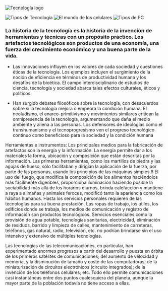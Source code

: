 
![ Tecnología logo](https://img.freepik.com/vector-gratis/logo-abstracto-empresa-tecnologica-degradado_52683-9702.jpg?w=2000)



![Tipos de Tecnologia ](https://sites.google.com/site/cristhoferalbertodiazsites/tipos-de-tecnologia)
![El mundo de los celulares](https://otitelecom.org/telecomunicaciones/mundo-mas-celulares-humanos/)
![Tipos de PC](https://www.tecnologia-informatica.com/tipos-de-computadoras/)


### La historia de la tecnología es la historia de la invención de herramientas y técnicas con un propósito práctico. Los artefactos tecnológicos son productos de una economía, una fuerza del crecimiento económico y una buena parte de la vida.




- Las innovaciones influyen en los valores de cada sociedad y cuestiones éticas de la tecnología. Los ejemplos incluyen el surgimiento de la noción de eficiencia en términos de productividad humana y los desafíos de la bioética. El campo interdisciplinario de estudios de ciencia, tecnología y sociedad abarca tales efectos culturales, éticos y políticos.

- Han surgido debates filosóficos sobre la tecnología, con desacuerdos sobre si la tecnología mejora o empeora la condición humana. El neoludismo, el anarco-primitivismo y movimientos similares critican la omnipresencia de la tecnología, argumentando que daña el medio ambiente y aliena a las personas. Los defensores de ideologías como el transhumanismo y el tecnoprogresismo ven el progreso tecnológico continuo como beneficioso para la sociedad y la condición humana
  

Herramientas e instrumentos: 
Los principales medios para la fabricación de artefactos son la energía y la información. La energía permite dar a los materiales la forma, ubicación y composición que están descritas por la información. Las primeras herramientas, como los martillos de piedra y las agujas de hueso, sólo facilitaban y dirigían la aplicación de la fuerza, por parte de las personas, usando los principios de las máquinas simples.6​ El uso del fuego, que modifica la composición de los alimentos haciéndolos más fácilmente digeribles, proporciona iluminación haciendo posible la sociabilidad más allá de los horarios diurnos, brinda calefacción y mantiene a raya a alimañas y animales feroces, modificó tanto la apariencia como los hábitos humanos.
Hasta los servicios personales requieren de las tecnologías para su buena prestación. Las ropas de trabajo, los útiles, los edificios donde se trabaja, los medios de comunicación y registro de información son productos tecnológicos. Servicios esenciales como la provisión de agua potable, tecnologías sanitarias, electricidad, eliminación de residuos, barrido y limpieza de calles, mantenimiento de carreteras, teléfonos, gas natural, radio, televisión, etc. no podrían brindarse sin el uso intensivo y extensivo de múltiples tecnologías.

Las tecnologías de las telecomunicaciones, en particular, han experimentado enormes progresos a partir del desarrollo y puesta en órbita de los primeros satélites de comunicaciones; del aumento de velocidad y memoria, y la disminución de tamaño y coste de las computadoras; de la miniaturización de circuitos electrónicos (circuito integrados); de la invención de los teléfonos celulares; etc. Todo ello permite comunicaciones casi instantáneas entre dos puntos cualesquiera del planeta, aunque la mayor parte de la población todavía no tiene acceso a ellas.
